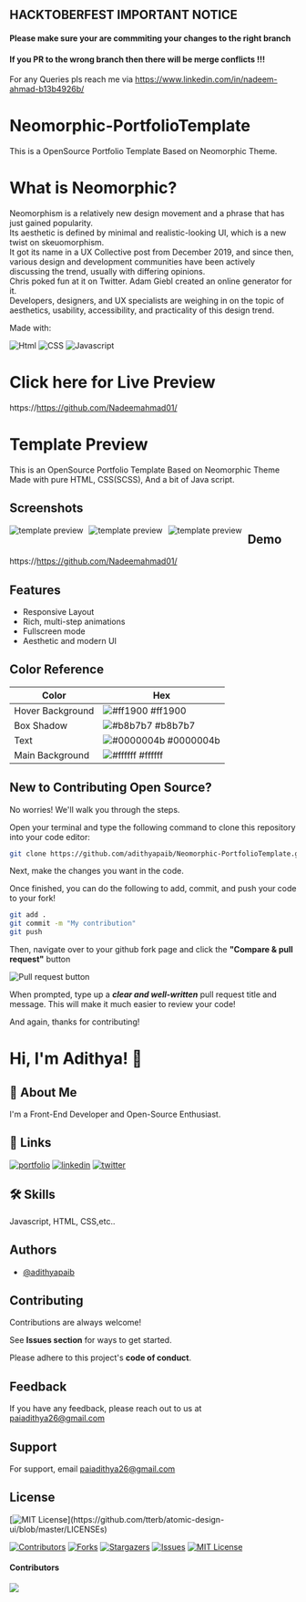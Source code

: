 
## HACKTOBERFEST IMPORTANT NOTICE

#### Please make sure your are commmiting your changes to the right branch 
#### If you PR to the wrong branch then there will be merge conflicts !!!
For any Queries pls reach me via https://www.linkedin.com/in/nadeem-ahmad-b13b4926b/

##







# Neomorphic-PortfolioTemplate

This is a OpenSource Portfolio Template Based on Neomorphic Theme. 

# What is Neomorphic?
Neomorphism is a relatively new design movement and a phrase that has just gained popularity. <br> Its aesthetic is defined by minimal and realistic-looking UI, which is a new twist on skeuomorphism. <br> It got its name in a UX Collective post from December 2019, and since then, various design and development communities have been actively discussing the trend, usually with differing opinions. <br> Chris poked fun at it on Twitter. Adam Giebl created an online generator for it. <br> Developers, designers, and UX specialists are weighing in on the topic of aesthetics, usability, accessibility, and practicality of this design trend.

Made with:

![Html](https://img.shields.io/badge/HTML5-E34F26?style=for-the-badge&logo=html5&logoColor=white)
![CSS](https://img.shields.io/badge/CSS3-1572B6?style=for-the-badge&logo=css3&logoColor=white)
![Javascript](https://img.shields.io/badge/JavaScript-323330?style=for-the-badge&logo=javascript&logoColor=F7DF1E)

# Click here for Live Preview

https://https://github.com/Nadeemahmad01/

# Template Preview

This is an OpenSource Portfolio Template Based on Neomorphic Theme Made with pure HTML, CSS(SCSS), And a bit of Java script.

## Screenshots

<img src="assets/img/preview-1.PNG"
     alt="template preview"
     style="float: left; margin-right: 10px;" />
<img src="assets/img/preview-2.PNG"
     alt="template preview"
     style="float: left; margin-right: 10px;" />
<img src="assets/img/preview-3.PNG"
      alt="template preview"
     style="float: left; margin-right: 10px;" />

  
## Demo

https://https://github.com/Nadeemahmad01/

  
## Features

- Responsive Layout
- Rich, multi-step animations 
- Fullscreen mode
- Aesthetic and modern UI


 ## Color Reference

| Color             | Hex                                                                |
| ----------------- | ------------------------------------------------------------------ |
| Hover Background  | ![#ff1900](https://via.placeholder.com/10/ff1900?text=+) #ff1900 |
| Box Shadow  | ![#b8b7b7](https://via.placeholder.com/10/b8b7b7?text=+) #b8b7b7 |
| Text | ![#0000004b](https://via.placeholder.com/10/0000004b?text=+) #0000004b |
| Main Background | ![#ffffff](https://via.placeholder.com/10/ffffff?text=+) #ffffff |

## New to Contributing Open Source?

No worries! We'll walk you through the steps.

Open your terminal and type the following command to clone this repository into your code editor:

```sh
git clone https://github.com/adithyapaib/Neomorphic-PortfolioTemplate.git
```

Next, make the changes you want in the code.

Once finished, you can do the following to add, commit, and push your code to your fork!

```sh
git add .
git commit -m "My contribution"
git push
```

Then, navigate over to your github fork page and click the **"Compare & pull request"** button

![Pull request button](https://i.ibb.co/0ZtpmqR/image.png)

When prompted, type up a ***clear and well-written*** pull request title and message. This will make it much easier to review your code!

And again, thanks for contributing!
  
# Hi, I'm Adithya! 👋

## 🚀 About Me
I'm a Front-End Developer and Open-Source Enthusiast.

  
## 🔗 Links
[![portfolio](https://img.shields.io/badge/my_portfolio-000?style=for-the-badge&logo=ko-fi&logoColor=white)](https://adithyapai.com/)
[![linkedin](https://img.shields.io/badge/linkedin-0A66C2?style=for-the-badge&logo=linkedin&logoColor=white)](https://www.linkedin.com/in/adithyapaib)
[![twitter](https://img.shields.io/badge/twitter-1DA1F2?style=for-the-badge&logo=twitter&logoColor=white)](https://twitter.com/adithyapaib)

  
## 🛠 Skills
Javascript, HTML, CSS,etc..

## Authors

- [@adithyapaib](https://github.com/adithyapaib)

## Contributing

Contributions are always welcome!

See **Issues section** for ways to get started.

Please adhere to this project's **code of conduct**.

  
## Feedback

If you have any feedback, please reach out to us at paiadithya26@gmail.com

## Support

For support, email paiadithya26@gmail.com


## License

[![MIT License](https://img.shields.io/apm/l/atomic-design-ui.svg?)](https://github.com/tterb/atomic-design-ui/blob/master/LICENSEs)

 



[![Contributors][contributors-shield]][contributors-url]
[![Forks][forks-shield]][forks-url]
[![Stargazers][stars-shield]][stars-url]
[![Issues][issues-shield]][issues-url]
[![MIT License][license-shield]][license-url]

#### Contributors

<a href="https://github.com/adithyapaib/Neomorphic-PortfolioTemplate/graphs/contributors">
  <img src="https://contrib.rocks/image?repo=adithyapaib/Neomorphic-PortfolioTemplate" />
</a>


<!-- MARKDOWN LINKS & IMAGES -->
<!-- https://www.markdownguide.org/basic-syntax/#reference-style-links -->
[contributors-shield]: https://img.shields.io/github/contributors/adithyapaib/Neomorphic-PortfolioTemplate.svg?style=for-the-badge
[contributors-url]: https://github.com/adithyapaib/Neomorphic-PortfolioTemplate/graphs/contributors
[forks-shield]: https://img.shields.io/github/forks/adithyapaib/Neomorphic-PortfolioTemplate.svg?style=for-the-badge
[forks-url]: https://github.com/adithyapaib/Neomorphic-PortfolioTemplate/network/members
[stars-shield]: https://img.shields.io/github/stars/adithyapaib/Neomorphic-PortfolioTemplate.svg?style=for-the-badge
[stars-url]: https://github.com/adithyapaib/Neomorphic-PortfolioTemplate/stargazers
[issues-shield]: https://img.shields.io/github/issues/adithyapaib/Neomorphic-PortfolioTemplate.svg?style=for-the-badge
[issues-url]: https://github.com/adithyapaib/Neomorphic-PortfolioTemplate/issues
[license-shield]: https://img.shields.io/github/license/adithyapaib/Neomorphic-PortfolioTemplate.svg?style=for-the-badge
[license-url]: https://github.com/adithyapaib/Neomorphic-PortfolioTemplate/blob/master/LICENSE
